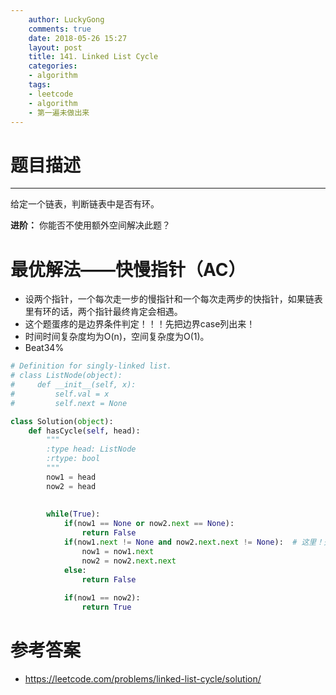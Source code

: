 ```yaml
---
    author: LuckyGong
    comments: true
    date: 2018-05-26 15:27
    layout: post
    title: 141. Linked List Cycle
    categories:
    - algorithm
    tags:
    - leetcode
    - algorithm
    - 第一遍未做出来
---
```


# 题目描述

------

给定一个链表，判断链表中是否有环。

**进阶：**
你能否不使用额外空间解决此题？

# 最优解法——快慢指针（AC）

- 设两个指针，一个每次走一步的慢指针和一个每次走两步的快指针，如果链表里有环的话，两个指针最终肯定会相遇。
- 这个题蛋疼的是边界条件判定！！！先把边界case列出来！
- 时间时间复杂度均为O(n)，空间复杂度为O(1)。
- Beat34%

```python
# Definition for singly-linked list.
# class ListNode(object):
#     def __init__(self, x):
#         self.val = x
#         self.next = None

class Solution(object):
    def hasCycle(self, head):
        """
        :type head: ListNode
        :rtype: bool
        """
        now1 = head
        now2 = head
        
        
        while(True):
            if(now1 == None or now2.next == None):
                return False
            if(now1.next != None and now2.next.next != None):  # 这里！先移动指针，再判断是否相遇
                now1 = now1.next
                now2 = now2.next.next
            else:
                return False
            
            if(now1 == now2):
                return True
```

# 参考答案

- https://leetcode.com/problems/linked-list-cycle/solution/